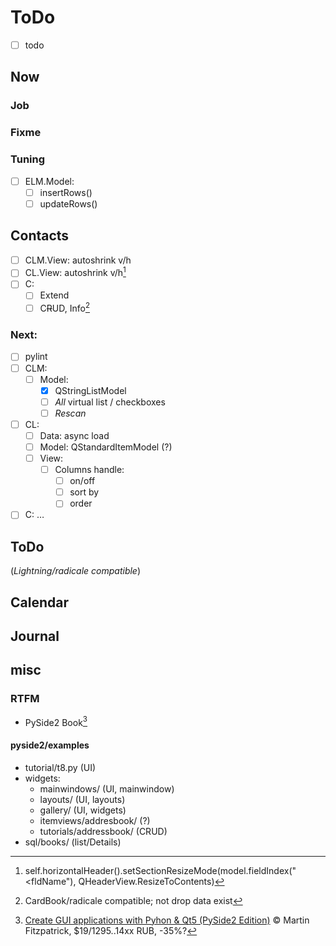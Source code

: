 # ToDo
- [ ] todo

## Now

### Job

### Fixme

### Tuning
- [ ] ELM.Model:
  - [ ] insertRows()
  - [ ] updateRows()

## Contacts
- [ ] CLM.View: autoshrink v/h
- [ ] CL.View: autoshrink v/h[^1]
- [ ] C:
  - [ ] Extend
  - [ ] C~~R~~UD, Info[^2]

### Next:
- [ ] pylint
- [ ] CLM:
  - [ ] Model:
     - [x] QStringListModel
     - [ ] *All* virtual list / checkboxes
     - [ ] *Rescan*
- [ ] CL:
  - [ ] Data: async load
  - [ ] Model: QStandardItemModel (?)
  - [ ] View:
    - [ ] Columns handle:
       - [ ] on/off
       - [ ] sort by
       - [ ] order
- [ ] C: &hellip;

## ToDo
(*Lightning/radicale compatible*)

## Calendar

## Journal

## misc

### RTFM
- PySide2 Book[^3]

#### pyside2/examples
- tutorial/t8.py (UI)
- widgets:
  - mainwindows/ (UI, mainwindow)
  - layouts/ (UI, layouts)
  - gallery/ (UI, widgets)
  - itemviews/addresbook/ (?)
  - tutorials/addressbook/ (CRUD)
- sql/books/ (list/Details)

[^1]: self.horizontalHeader().setSectionResizeMode(model.fieldIndex("<fldName"), QHeaderView.ResizeToContents)
[^2]: CardBook/radicale compatible; not drop data exist
[^3]: [Create GUI applications with Pyhon & Qt5 (PySide2 Edition)](https://www.pythonguis.com/pyside2-book/) &copy; Martin Fitzpatrick, $19/1295..14xx RUB, -35%?
